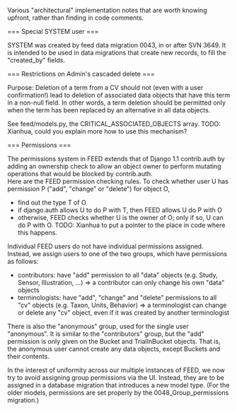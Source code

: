 Various "architectural" implementation notes that are worth knowing upfront, 
rather than finding in code comments. 

=== Special SYSTEM user ===

SYSTEM was created by feed data migration 0043, in or after SVN 3649. 
It is intended to be used in data migrations that create new records, 
to fill the "created_by" fields. 

=== Restrictions on Admin's cascaded delete ===

Purpose: Deletion of a term from a CV should not (even with a user confirmation!) lead to deletion 
of associated data objects that have this term in a non-null field.  In other words, a term deletion 
should be permitted only when the term has been replaced by an alternative in all data objects. 

See feed/models.py, the CRITICAL_ASSOCIATED_OBJECTS array. 
TODO: Xianhua, could you explain more how to use this mechanism? 


=== Permissions ===  

The permissions system in FEED extends that of Django 1.1 contrib.auth by adding an ownership check 
to allow an object owner to perform mutating operations that would be blocked by contrib.auth.  
Here are the FEED permission checking rules. 
   To check whether user U has permission P ("add", "change" or "delete") for object O, 
   -  find out the type T of O
   -  if django.auth allows U to do P with T, then FEED allows U do P with O
   -  otherwise, FEED checks whether U is the owner of O; only if so, U can do P with O. 
TODO: Xianhua to put a pointer to the place in code where this happens.   

Individual FEED users do not have individual permissions assigned.  
Instead, we assign users to one of the two groups, which have permissions as follows: 
  - contributors: have "add" permission to all "data" objects (e.g. Study, Sensor, Illustration, ...)
      => a contributor can only change his own "data" objects  
  - terminologists: have "add", "change" and "delete" permissions to all "cv" objects (e.g. Taxon, Units, Behavior)
      => a terminologist can change or delete any "cv" object, even if it was created by another terminologist
    
There is also the "anonymous" group, used for the single user "anonymous".  It is similar to the "contributors" group, 
but the "add" permission is only given on the Bucket and TrialInBucket objects. That is, the anonymous user cannot 
create any data objects, except Buckets and their contents. 

In the interest of uniformity across our multiple instances of FEED, we now try to avoid assigning group permissions via the UI. 
Instead, they are to be assigned in a database migration that introduces a new model type. 
(For the older models, permissions are set properly by the 0048_Group_permissions migration.)
   